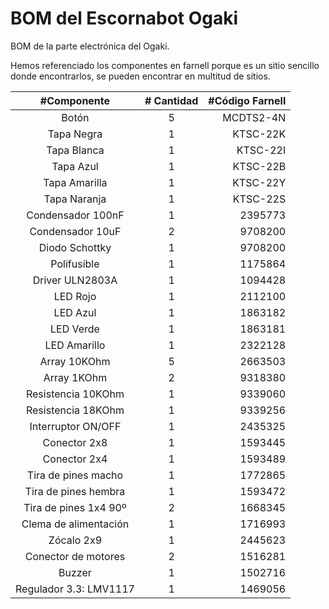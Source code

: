 # BOM del Escornabot Ogaki

BOM de la parte electrónica del Ogaki. 

Hemos referenciado los componentes en farnell porque es un sitio sencillo donde encontrarlos, se pueden encontrar en multitud de sitios. 

|       #Componente      	| # Cantidad 	| #Código Farnell 	|
|:----------------------:	|:----------:	|----------------:	|
| Botón                  	|      5     	|       MCDTS2-4N 	|
| Tapa Negra             	|      1     	|        KTSC-22K 	|
| Tapa Blanca            	|      1     	|        KTSC-22I 	|
| Tapa Azul              	|      1     	|        KTSC-22B 	|
| Tapa Amarilla          	|      1     	|        KTSC-22Y 	|
| Tapa Naranja           	|      1     	|        KTSC-22S 	|
| Condensador 100nF      	|      1     	|         2395773 	|
| Condensador 10uF       	|      2     	|         9708200 	|
| Diodo Schottky         	|      1     	|         9708200 	|
| Polifusible            	|      1     	|         1175864 	|
| Driver ULN2803A        	|      1     	|         1094428 	|
| LED Rojo               	|      1     	|         2112100 	|
| LED Azul               	|      1     	|         1863182 	|
| LED Verde              	|      1     	|         1863181 	|
| LED Amarillo           	|      1     	|         2322128 	|
| Array 10KOhm           	|      5     	|         2663503 	|
| Array 1KOhm            	|      2     	|         9318380 	|
| Resistencia 10KOhm     	|      1     	|         9339060 	|
| Resistencia 18KOhm     	|      1     	|         9339256 	|
| Interruptor ON/OFF     	|      1     	|         2435325 	|
| Conector 2x8           	|      1     	|         1593445 	|
| Conector 2x4           	|      1     	|         1593489 	|
| Tira de pines macho    	|      1     	|         1772865 	|
| Tira de pines hembra   	|      1     	|         1593472 	|
| Tira de pines 1x4 90º  	|      2     	|         1668345 	|
| Clema de alimentación  	|      1     	|         1716993 	|
| Zócalo 2x9             	|      1     	|         2445623 	|
| Conector de motores    	|      2     	|         1516281 	|
| Buzzer                 	|      1     	|         1502716 	|
| Regulador 3.3: LMV1117 	|      1     	|         1469056 	|
